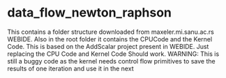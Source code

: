 # data_flow_newton_raphson
This contains a folder structure downloaded from maxeler.mi.sanu.ac.rs WEBIDE.
Also in the root folder it contains the CPUCode and the Kernel Code.
This is based on the AddScalar project present in WEBIDE.
Just replacing the CPU Code and Kernel Code Should work.
WARNING: This is still a buggy code as the kernel needs control flow primitives to save the results
of one iteration and use it in the next
